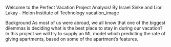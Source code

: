Welcome to the Perfect Vacation Project Analysis!
By Israel Sinke and Lior Lakay - Holon Institute of Technology
vacation_image

Background
As most of us were abroad, we all know that one of the biggest dilemmas is deciding what is the best place to stay in during our vacation?
In this project we will try to supply an ML model which predicting the rate of giving apartments, based on some of the apartment’s features.
